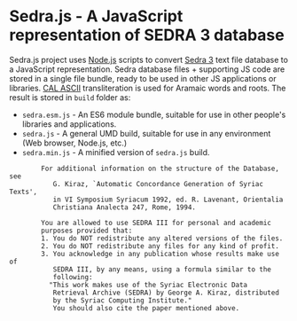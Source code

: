 # Sedra.js - A JavaScript representation of SEDRA 3 database

Sedra.js project uses [Node.js](https://nodejs.org/) scripts to convert
[Sedra 3](https://sedra.bethmardutho.org/about/resources) text file database
to a JavaScript representation. Sedra database files + supporting JS code are
stored in a single file bundle, ready to be used in other JS applications or
libraries. [CAL ASCII](http://cal1.cn.huc.edu/searching/fullbrowser.html)
transliteration is used for Aramaic words and roots. The result is stored in
`build` folder as:
* `sedra.esm.js` - An ES6 module bundle, suitable for use in other people's
libraries and applications.
* `sedra.js` - A general UMD build, suitable for use in any environment
(Web browser, Node.js, etc.)
* `sedra.min.js` - A minified version of `sedra.js` build.

```
        For additional information on the structure of the Database, see
           G. Kiraz, `Automatic Concordance Generation of Syriac Texts',
           in VI Symposium Syriacum 1992, ed. R. Lavenant, Orientalia
           Christiana Analecta 247, Rome, 1994.

        You are allowed to use SEDRA III for personal and academic
        purposes provided that:
        1. You do NOT redistribute any altered versions of the files.
        2. You do NOT redistribute any files for any kind of profit.
        3. You acknowledge in any publication whose results make use of
           SEDRA III, by any means, using a formula similar to the
           following:
          "This work makes use of the Syriac Electronic Data
           Retrieval Archive (SEDRA) by George A. Kiraz, distributed
           by the Syriac Computing Institute."
           You should also cite the paper mentioned above.
```
